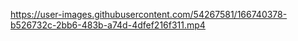 

https://user-images.githubusercontent.com/54267581/166740378-b526732c-2bb6-483b-a74d-4dfef216f311.mp4

